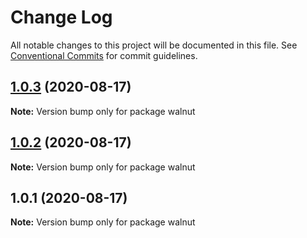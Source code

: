 # Change Log

All notable changes to this project will be documented in this file.
See [Conventional Commits](https://conventionalcommits.org) for commit guidelines.

## [1.0.3](https://github.com/yuuta-wata/monorepo-practice/compare/v1.0.2...v1.0.3) (2020-08-17)

**Note:** Version bump only for package walnut





## [1.0.2](https://github.com/yuuta-wata/monorepo-practice/compare/v1.0.1...v1.0.2) (2020-08-17)

**Note:** Version bump only for package walnut





## 1.0.1 (2020-08-17)

**Note:** Version bump only for package walnut
